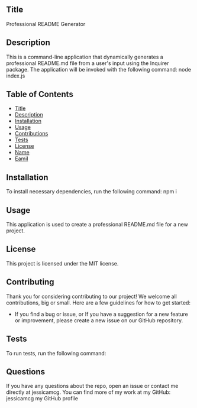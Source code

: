 ## Title
Professional README Generator   

## Description
This is a command-line application that dynamically generates a professional README.md file from a user's input using the Inquirer package. The application will be invoked with the following command: node index.js

## Table of Contents
* [Title](#title)
* [Description](#description)
* [Installation](#installation)
* [Usage](#usage)
* [Contributions](#contributions)
* [Tests](#tests)
* [License](#license)
* [Name](#name)
* [Eamil](#email)

## Installation
To install necessary dependencies, run the following command: npm i

## Usage
This application is used to create a professional README.md file for a new project.

## License
This project is licensed under the MIT license.
## Contributing

Thank you for considering contributing to our project! We welcome all contributions, big or small. Here are a few guidelines for how to get started:

- If you find a bug or issue, or If you have a suggestion for a new feature or improvement, please create a new issue on our GitHub repository.
## Tests
To run tests, run the following command:

## Questions
If you have any questions about the repo, open an issue or contact me directly at jessicamcg. You can find more of my work at my GitHub: jessicamcg  my GitHub profile 

```


